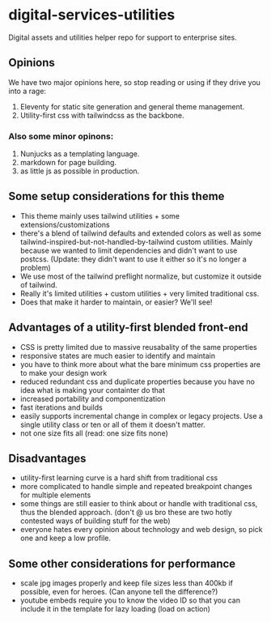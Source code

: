 # digital-services-utilities
Digital assets and utilities helper repo for support to enterprise sites.

## Opinions
We have two major opinions here, so stop reading or using if they drive you into a rage:
1. Eleventy for static site generation and general theme management.
2. Utility-first css with tailwindcss as the backbone.

### Also some minor opinons:
1. Nunjucks as a templating language.
2. markdown for page building.
3. as little js as possible in production.

## Some setup considerations for this theme
- This theme mainly uses tailwind utilities + some extensions/customizations
- there's a blend of tailwind defaults and extended colors as well as some tailwind-inspired-but-not-handled-by-tailwind custom utilities. Mainly because we wanted to limit dependencies and didn't want to use postcss. (Update: they didn't want to use it either so it's no longer a problem)
- We use most of the tailwind preflight normalize, but customize it outside of tailwind.
- Really it's limited utilities + custom utilities + very limited traditional css.
- Does that make it harder to maintain, or easier? We'll see!

## Advantages of a utility-first blended front-end
- CSS is pretty limited due to massive reusabality of the same properties
- responsive states are much easier to identify and maintain
- you have to think more about what the bare minimum css properties are to make your design work
- reduced redundant css and duplicate properties because you have no idea what is making your containter do that
- increased portability and componentization 
- fast iterations and builds
- easily supports incremental change in complex or legacy projects. Use a single utility class or ten or all of them it doesn't matter. 
- not one size fits all (read: one size fits none)

## Disadvantages 
- utility-first learning curve is a hard shift from traditional css
- more complicated to handle simple and repeated breakpoint changes for multiple elements
- some things are still easier to think about or handle with traditional css, thus the blended approach. (don't @ us bro these are two hotly contested ways of building stuff for the web)
- everyone hates every opinion about technology and web design, so pick one and keep a low profile. 

## Some other considerations for performance
- scale jpg images properly and keep file sizes less than 400kb if possible, even for heroes. (Can anyone tell the difference?)
- youtube embeds require you to know the video ID so that you can include it in the template for lazy loading (load on action)